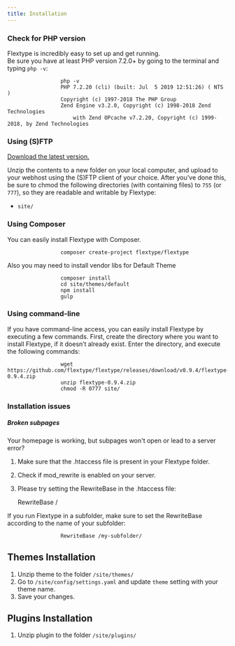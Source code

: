 ```yaml
---
title: Installation
---
```


### Check for PHP version

Flextype is incredibly easy to set up and get running.  
Be sure you have at least PHP version 7.2.0+ by going to the terminal and typing `php -v`:

                     php -v
                     PHP 7.2.20 (cli) (built: Jul  5 2019 12:51:26) ( NTS )
                     Copyright (c) 1997-2018 The PHP Group
                     Zend Engine v3.2.0, Copyright (c) 1998-2018 Zend Technologies
                         with Zend OPcache v7.2.20, Copyright (c) 1999-2018, by Zend Technologies
    

### Using (S)FTP

[Download the latest version.](http://flextype.org/en/download)

Unzip the contents to a new folder on your local computer, and upload to your webhost using the (S)FTP client of your choice. After you’ve done this, be sure to chmod the following directories (with containing files) to `755` (or `777`), so they are readable and writable by Flextype:

* `site/`

### Using Composer

You can easily install Flextype with Composer.

                     composer create-project flextype/flextype
    

Also you may need to install vendor libs for Default Theme

                     composer install
                     cd site/themes/default
                     npm install
                     gulp
    

### Using command-line

If you have command-line access, you can easily install Flextype by executing a few commands. First, create the directory where you want to install Flextype, if it doesn’t already exist. Enter the directory, and execute the following commands:

                     wget https://github.com/flextype/flextype/releases/download/v0.9.4/flextype-0.9.4.zip
                     unzip flextype-0.9.4.zip
                     chmod -R 0777 site/
    

### Installation issues

##### Broken subpages

Your homepage is working, but subpages won't open or lead to a server error?

1. Make sure that the .htaccess file is present in your Flextype folder.
2. Check if mod_rewrite is enabled on your server.
3. Please try setting the RewriteBase in the .htaccess file:
    
    RewriteBase /

If you run Flextype in a subfolder, make sure to set the RewriteBase according to the name of your subfolder:

                     RewriteBase /my-subfolder/
    

## Themes Installation

1. Unzip theme to the folder `/site/themes/`
2. Go to `/site/config/settings.yaml` and update `theme` setting with your theme name.
3. Save your changes.

## Plugins Installation

1. Unzip plugin to the folder `/site/plugins/`